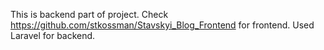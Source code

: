 This is backend part of project. Check https://github.com/stkossman/Stavskyi_Blog_Frontend for frontend.
Used Laravel for backend.
